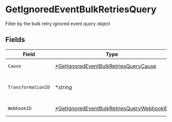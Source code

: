 # GetIgnoredEventBulkRetriesQuery

Filter by the bulk retry ignored event query object


## Fields

| Field                                                                                                            | Type                                                                                                             | Required                                                                                                         | Description                                                                                                      |
| ---------------------------------------------------------------------------------------------------------------- | ---------------------------------------------------------------------------------------------------------------- | ---------------------------------------------------------------------------------------------------------------- | ---------------------------------------------------------------------------------------------------------------- |
| `Cause`                                                                                                          | [*GetIgnoredEventBulkRetriesQueryCause](../../models/operations/getignoredeventbulkretriesquerycause.md)         | :heavy_minus_sign:                                                                                               | The cause of the ignored event                                                                                   |
| `TransformationID`                                                                                               | **string*                                                                                                        | :heavy_minus_sign:                                                                                               | The associated transformation ID (only applicable to the cause `TRANSFORMATION_FAILED`)                          |
| `WebhookID`                                                                                                      | [*GetIgnoredEventBulkRetriesQueryWebhookID](../../models/operations/getignoredeventbulkretriesquerywebhookid.md) | :heavy_minus_sign:                                                                                               | Connection ID of the ignored event                                                                               |
